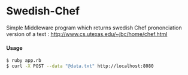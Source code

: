 # Swedish-Chef

Simple Middleware program which returns swedish Chef prononciation version of a text : http://www.cs.utexas.edu/~jbc/home/chef.html

#### Usage

```sh
$ ruby app.rb
$ curl -X POST --data "@data.txt" http://localhost:8080
```
